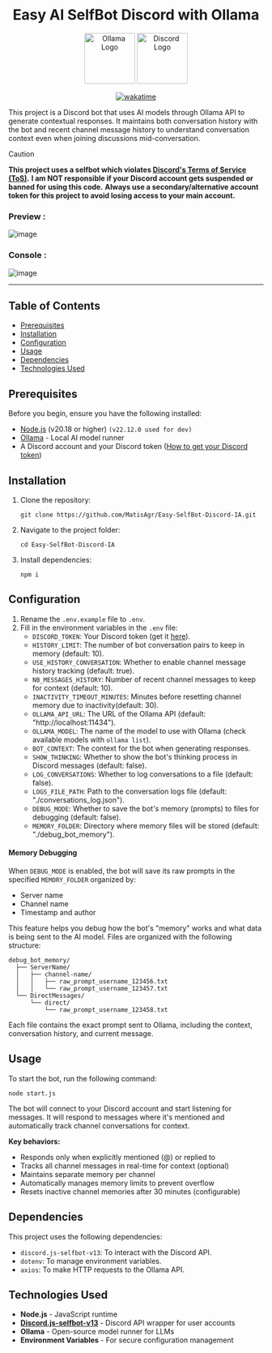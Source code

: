 <div align="center">

   # Easy AI SelfBot Discord with Ollama

   <div>

   <img src="https://i0.wp.com/nginxstore.com/wp-content/uploads/2025/04/ollama.png?fit=1024%2C1024&ssl=1" alt="Ollama Logo" width="100" height="100">
   <img src="https://babbar.academy/wp-content/uploads/2023/04/discord.png" alt="Discord Logo" width="100" height="100">
   

   </div>

   [![wakatime](https://wakatime.com/badge/user/a16f794f-b91d-4818-8dfc-d768ce605ece/project/074b7170-1d87-4125-937c-fa7b6ac62600.svg)](https://wakatime.com/badge/user/a16f794f-b91d-4818-8dfc-d768ce605ece/project/074b7170-1d87-4125-937c-fa7b6ac62600)

</div>

This project is a Discord bot that uses AI models through Ollama API to generate contextual responses. It maintains both conversation history with the bot and recent channel message history to understand conversation context even when joining discussions mid-conversation.

> [!CAUTION]
> **This project uses a selfbot which violates [Discord's Terms of Service (ToS)](https://discord.com/terms).**
> **I am NOT responsible if your Discord account gets suspended or banned for using this code.**
> **Always use a secondary/alternative account token for this project to avoid losing access to your main account.**

<h3> Preview : </h3>

![image](https://github.com/user-attachments/assets/82f02218-0595-41bf-9963-c0cce5732fa1)


<h3> Console : </h3>

![image](https://github.com/user-attachments/assets/d63ac241-5022-42ab-a4bb-db647e27b178)


---


## Table of Contents
- [Prerequisites](#prerequisites)
- [Installation](#installation)
- [Configuration](#configuration)
- [Usage](#usage)
- [Dependencies](#dependencies)
- [Technologies Used](#technologies-used)

## Prerequisites

Before you begin, ensure you have the following installed:
- [Node.js](https://nodejs.org/) (v20.18 or higher) `(v22.12.0 used for dev)`
- [Ollama](https://ollama.ai/download) - Local AI model runner
- A Discord account and your Discord token ([How to get your Discord token](https://gist.github.com/MarvNC/e601f3603df22f36ebd3102c501116c6))

## Installation

1. Clone the repository:
   ```
   git clone https://github.com/MatisAgr/Easy-SelfBot-Discord-IA.git
   ```
   
2. Navigate to the project folder:
   ```
   cd Easy-SelfBot-Discord-IA
   ```

3. Install dependencies:
   ```
   npm i
   ```

## Configuration

1. Rename the `.env.example` file to `.env`.
2. Fill in the environment variables in the `.env` file:
   - `DISCORD_TOKEN`: Your Discord token (get it [here](https://gist.github.com/MarvNC/e601f3603df22f36ebd3102c501116c6)).
   - `HISTORY_LIMIT`: The number of bot conversation pairs to keep in memory (default: 10).
   - `USE_HISTORY_CONVERSATION`: Whether to enable channel message history tracking (default: true).
   - `NB_MESSAGES_HISTORY`: Number of recent channel messages to keep for context (default: 10).
   - `INACTIVITY_TIMEOUT_MINUTES`: Minutes before resetting channel memory due to inactivity(default: 30).
   - `OLLAMA_API_URL`: The URL of the Ollama API (default: "http://localhost:11434").
   - `OLLAMA_MODEL`: The name of the model to use with Ollama (check available models with `ollama list`).
   - `BOT_CONTEXT`: The context for the bot when generating responses.
   - `SHOW_THINKING`: Whether to show the bot's thinking process in Discord messages (default: false).
   - `LOG_CONVERSATIONS`: Whether to log conversations to a file (default: false).
   - `LOGS_FILE_PATH`: Path to the conversation logs file (default: "./conversations_log.json").
   - `DEBUG_MODE`: Whether to save the bot's memory (prompts) to files for debugging (default: false).
   - `MEMORY_FOLDER`: Directory where memory files will be stored (default: "./debug_bot_memory").

#### Memory Debugging

When `DEBUG_MODE` is enabled, the bot will save its raw prompts in the specified `MEMORY_FOLDER` organized by:
- Server name
- Channel name
- Timestamp and author

This feature helps you debug how the bot's "memory" works and what data is being sent to the AI model. Files are organized with the following structure:
```
debug_bot_memory/
  ├── ServerName/
  │   ├── channel-name/
  │   │   ├── raw_prompt_username_123456.txt
  │   │   └── raw_prompt_username_123457.txt
  └── DirectMessages/
      └── direct/
          └── raw_prompt_username_123458.txt
```

Each file contains the exact prompt sent to Ollama, including the context, conversation history, and current message.
## Usage

To start the bot, run the following command:
```
node start.js
```

The bot will connect to your Discord account and start listening for messages. It will respond to messages where it's mentioned and automatically track channel conversations for context.

**Key behaviors:**
- Responds only when explicitly mentioned (@) or replied to
- Tracks all channel messages in real-time for context (optional)
- Maintains separate memory per channel
- Automatically manages memory limits to prevent overflow
- Resets inactive channel memories after 30 minutes (configurable)

## Dependencies

This project uses the following dependencies:
- `discord.js-selfbot-v13`: To interact with the Discord API. 
- `dotenv`: To manage environment variables.
- `axios`: To make HTTP requests to the Ollama API.

## Technologies Used

- **Node.js** - JavaScript runtime
- **[Discord.js-selfbot-v13](https://github.com/aiko-chan-ai/discord.js-selfbot-v13)** - Discord API wrapper for user accounts
- **Ollama** - Open-source model runner for LLMs
- **Environment Variables** - For secure configuration management
